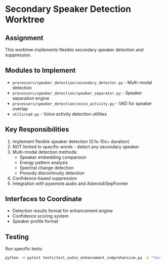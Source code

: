# Secondary Speaker Detection Worktree

## Assignment
This worktree implements flexible secondary speaker detection and suppression.

## Modules to Implement
- `processors/speaker_detection/secondary_detector.py` - Multi-modal detection
- `processors/speaker_detection/speaker_separator.py` - Speaker separation engine
- `processors/speaker_detection/voice_activity.py` - VAD for speaker overlap
- `utils/vad.py` - Voice activity detection utilities

## Key Responsibilities
1. Implement flexible speaker detection (0.1s-10s+ duration)
2. NOT limited to specific words - detect any secondary speaker
3. Multi-modal detection methods:
   - Speaker embedding comparison
   - Energy pattern analysis
   - Spectral change detection
   - Prosody discontinuity detection
4. Confidence-based suppression
5. Integration with pyannote.audio and Asteroid/SepFormer

## Interfaces to Coordinate
- Detection results format for enhancement engine
- Confidence scoring system
- Speaker profile format

## Testing
Run specific tests:
```bash
python -m pytest tests/test_audio_enhancement_comprehensive.py -k "test_07\|test_08\|test_09\|test_10"
```